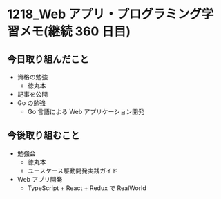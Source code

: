 # 1218_Web アプリ・プログラミング学習メモ(継続 360 日目)

## 今日取り組んだこと

- 資格の勉強
  - 徳丸本
- 記事を公開
- Go の勉強
  - Go 言語による Web アプリケーション開発

## 今後取り組むこと

- 勉強会
  - 徳丸本
  - ユースケース駆動開発実践ガイド
- Web アプリ開発
  - TypeScript + React + Redux で RealWorld
